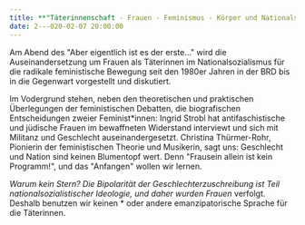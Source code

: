 ```yaml
---
title: **"Täterinnenschaft - Frauen - Feminismus - Körper und Nationalsozialismus- Deutschland, nein danke!"**
date: 2---020-02-07 20:00:00
---
```

Am Abend des "Aber eigentlich ist es der erste..." wird die
Auseinandersetzung um Frauen als Täterinnen im Nationalsozialismus für
die radikale feministische Bewegung seit den 1980er Jahren in der BRD
bis in die Gegenwart vorgestellt und diskutiert. 

Im Vodergrund stehen, neben den theoretischen und praktischen Überlegungen der feministischen
Debatten, die biografischen Entscheidungen zweier Feminist*innen: Ingrid
Strobl hat antifaschistische und jüdische Frauen im bewaffneten
Widerstand interviewt und sich mit Militanz und Geschlecht
auseinandergesetzt. Christina Thürmer-Rohr, Pionierin der feministischen
Theorie und Musikerin, sagt uns: Geschlecht und Nation sind keinen
Blumentopf wert. Denn "Frausein allein ist kein Programm!", und das
"Anfangen" wollen wir lernen.

*Warum kein Stern?
Die Bipolarität der Geschlechterzuschreibung ist Teil
nationalsozialistischer Ideologie, und daher wurden Frauen* verfolgt.
Deshalb benutzen wir keinen * oder andere emanzipatorische Sprache für
die Täterinnen.

